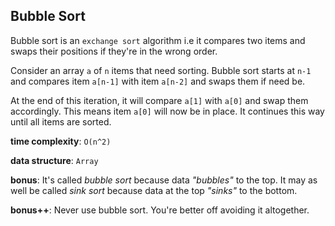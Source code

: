 ## Bubble Sort

Bubble sort is an `exchange sort` algorithm i.e it compares two items and 
swaps their positions if they're in the wrong order.

Consider an array `a` of `n` items that need sorting. Bubble sort starts 
at `n-1` and compares item `a[n-1]` with item `a[n-2]` and swaps them if 
need be.

At the end of this iteration, it will compare `a[1]` with `a[0]` 
and swap them accordingly. This means item `a[0]` will now be in place. It 
continues this way until all items are sorted.

**time complexity**: `O(n^2)`

**data structure**: `Array`

**bonus**: It's called _bubble sort_ because data _"bubbles"_ to the top. It 
may as well be called _sink sort_ because data at the top _"sinks"_ to the 
bottom.

**bonus++**: Never use bubble sort. You're better off avoiding it altogether.